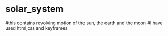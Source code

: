 # solar_system
#this contains revolving motion of the sun, the earth and the moon 
#I have used html,css and keyframes
